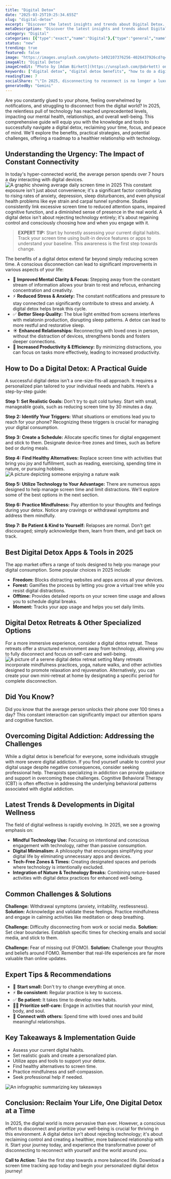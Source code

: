 ```yaml
---
title: "Digital Detox"
date: "2025-03-25T19:25:34.655Z"
slug: "digital-detox"
excerpt: "Discover the latest insights and trends about Digital Detox. This comprehensive guide covers everything you need to know about Digital Detox in 2025."
metaDescription: "Discover the latest insights and trends about Digital Detox. This comprehensive guide covers everything you need to know about Digital Detox in 2025."
category: "Digital"
categories: [{"type":"exact","name":"Digital"},{"type":"general","name":"Wellness"},{"type":"medium","name":"Mental Health"},{"type":"specific","name":"Mindfulness"},{"type":"niche","name":"Stress Reduction"}]
status: "new"
trending: true
featured: false
image: "https://images.unsplash.com/photo-1492107376256-4026437926cd?q=85&w=1200&fit=max&fm=webp&auto=compress"
imageAlt: "Digital Detox"
imageCredit: "Photo by [Adam Birkett](https://unsplash.com/@abrkett) on Unsplash"
keywords: ["digital detox", "digital detox benefits", "how to do a digital detox", "digital detox tips", "best digital detox apps", "digital detox retreat", "screen time detox", "reduce screen time", "overcome digital addiction", "digital detox for anxiety"]
readingTime: 7
socialShare: "\"In 2025, disconnecting to reconnect is no longer a luxury, it's a necessity.  A digital detox isn't about escaping technology, it's about reclaiming your life.\""
generatedBy: "Gemini"
---
```


Are you constantly glued to your phone, feeling overwhelmed by notifications, and struggling to disconnect from the digital world?  In 2025, the relentless pull of technology has reached unprecedented levels, impacting our mental health, relationships, and overall well-being.  This comprehensive guide will equip you with the knowledge and tools to successfully navigate a digital detox, reclaiming your time, focus, and peace of mind.  We'll explore the benefits, practical strategies, and potential challenges, offering a roadmap to a healthier relationship with technology.

## Understanding the Urgency: The Impact of Constant Connectivity

In today's hyper-connected world, the average person spends over 7 hours a day interacting with digital devices. ![A graphic showing average daily screen time in 2025](https://images.unsplash.com/photo-1526374965328-7f61d4dc18c5?q=85&w=1200&fit=max&fm=webp&auto=compress)  This constant exposure isn't just about convenience; it's a significant factor contributing to rising rates of anxiety, depression, sleep disturbances, and even physical health problems like eye strain and carpal tunnel syndrome.  Studies consistently link excessive screen time to reduced attention spans, impaired cognitive function, and a diminished sense of presence in the real world.  A digital detox isn't about rejecting technology entirely; it's about regaining control and consciously choosing how and when you engage with it.

> **EXPERT TIP:** Start by honestly assessing your current digital habits. Track your screen time using built-in device features or apps to understand your baseline. This awareness is the first step towards change.



The benefits of a digital detox extend far beyond simply reducing screen time.  A conscious disconnection can lead to significant improvements in various aspects of your life:

* 🔑 **Improved Mental Clarity & Focus:** Stepping away from the constant stream of information allows your brain to rest and refocus, enhancing concentration and creativity.
* ⚡ **Reduced Stress & Anxiety:**  The constant notifications and pressure to stay connected can significantly contribute to stress and anxiety. A digital detox helps break this cycle.
* ✅ **Better Sleep Quality:**  The blue light emitted from screens interferes with melatonin production, disrupting sleep patterns.  A detox can lead to more restful and restorative sleep.
* ☀️ **Enhanced Relationships:**  Reconnecting with loved ones in person, without the distraction of devices, strengthens bonds and fosters deeper connections.
* 💪 **Increased Productivity & Efficiency:**  By minimizing distractions, you can focus on tasks more effectively, leading to increased productivity.

## How to Do a Digital Detox: A Practical Guide

A successful digital detox isn't a one-size-fits-all approach.  It requires a personalized plan tailored to your individual needs and habits. Here’s a step-by-step guide:

**Step 1:**  **Set Realistic Goals:** Don't try to quit cold turkey. Start with small, manageable goals, such as reducing screen time by 30 minutes a day.

**Step 2:** **Identify Your Triggers:** What situations or emotions lead you to reach for your phone?  Recognizing these triggers is crucial for managing your digital consumption.

**Step 3:** **Create a Schedule:**  Allocate specific times for digital engagement and stick to them.  Designate device-free zones and times, such as before bed or during meals.

**Step 4:** **Find Healthy Alternatives:**  Replace screen time with activities that bring you joy and fulfillment, such as reading, exercising, spending time in nature, or pursuing hobbies. ![A picture depicting someone enjoying a nature walk](https://images.unsplash.com/photo-1528297506728-9533d2ac3fa4?q=85&w=1200&fit=max&fm=webp&auto=compress)

**Step 5:** **Utilize Technology to Your Advantage:** There are numerous apps designed to help manage screen time and limit distractions. We'll explore some of the best options in the next section.

**Step 6:** **Practice Mindfulness:**  Pay attention to your thoughts and feelings during your detox. Notice any cravings or withdrawal symptoms and address them mindfully.

**Step 7:** **Be Patient & Kind to Yourself:**  Relapses are normal. Don't get discouraged; simply acknowledge them, learn from them, and get back on track.

## Best Digital Detox Apps & Tools in 2025

The app market offers a range of tools designed to help you manage your digital consumption.  Some popular choices in 2025 include:

* **Freedom:** Blocks distracting websites and apps across all your devices.
* **Forest:**  Gamifies the process by letting you grow a virtual tree while you resist digital distractions.
* **Offtime:**  Provides detailed reports on your screen time usage and allows you to schedule digital breaks.
* **Moment:**  Tracks your app usage and helps you set daily limits.

## Digital Detox Retreats & Other Specialized Options

For a more immersive experience, consider a digital detox retreat.  These retreats offer a structured environment away from technology, allowing you to fully disconnect and focus on self-care and well-being. ![A picture of a serene digital detox retreat setting](https://images.unsplash.com/photo-1621887348744-6b0444f8a058?q=85&w=1200&fit=max&fm=webp&auto=compress)  Many retreats incorporate mindfulness practices, yoga, nature walks, and other activities designed to promote relaxation and rejuvenation.  Alternatively, you can create your own mini-retreat at home by designating a specific period for complete disconnection.

## Did You Know?

Did you know that the average person unlocks their phone over 100 times a day?  This constant interaction can significantly impact our attention spans and cognitive function.

## Overcoming Digital Addiction: Addressing the Challenges

While a digital detox is beneficial for everyone, some individuals struggle with more severe digital addiction.  If you find yourself unable to control your digital usage despite negative consequences, consider seeking professional help.  Therapists specializing in addiction can provide guidance and support in overcoming these challenges.  Cognitive Behavioral Therapy (CBT) is often effective in addressing the underlying behavioral patterns associated with digital addiction.

## Latest Trends & Developments in Digital Wellness

The field of digital wellness is rapidly evolving.  In 2025, we see a growing emphasis on:

* **Mindful Technology Use:**  Focusing on intentional and conscious engagement with technology, rather than passive consumption.
* **Digital Minimalism:**  A philosophy that encourages simplifying your digital life by eliminating unnecessary apps and devices.
* **Tech-Free Zones & Times:**  Creating designated spaces and periods where technology is intentionally excluded.
* **Integration of Nature & Technology Breaks:**  Combining nature-based activities with digital detox practices for enhanced well-being.

##  Common Challenges & Solutions

**Challenge:**  Withdrawal symptoms (anxiety, irritability, restlessness).
**Solution:**  Acknowledge and validate these feelings. Practice mindfulness and engage in calming activities like meditation or deep breathing.

**Challenge:**  Difficulty disconnecting from work or social media.
**Solution:**  Set clear boundaries.  Establish specific times for checking emails and social media, and stick to them.

**Challenge:**  Fear of missing out (FOMO).
**Solution:**  Challenge your thoughts and beliefs around FOMO.  Remember that real-life experiences are far more valuable than online updates.

## Expert Tips & Recommendations

* 🔑 **Start small:**  Don't try to change everything at once.
* ⚡ **Be consistent:**  Regular practice is key to success.
* ✅ **Be patient:**  It takes time to develop new habits.
* 🧘‍♀️ **Prioritize self-care:**  Engage in activities that nourish your mind, body, and soul.
* 🤝 **Connect with others:**  Spend time with loved ones and build meaningful relationships.

## Key Takeaways & Implementation Guide

*  Assess your current digital habits.
*  Set realistic goals and create a personalized plan.
*  Utilize apps and tools to support your detox.
*  Find healthy alternatives to screen time.
*  Practice mindfulness and self-compassion.
*  Seek professional help if needed.

![An infographic summarizing key takeaways](https://images.unsplash.com/photo-1492107376256-4026437926cd?q=85&w=1200&fit=max&fm=webp&auto=compress)

## Conclusion: Reclaim Your Life, One Digital Detox at a Time

In 2025, the digital world is more pervasive than ever.  However, a conscious effort to disconnect and prioritize your well-being is crucial for thriving in this environment.  A digital detox isn't about rejecting technology; it's about reclaiming control and creating a healthier, more balanced relationship with it.  Start your journey today, and experience the transformative power of disconnecting to reconnect with yourself and the world around you.

**Call to Action:**  Take the first step towards a more balanced life.  Download a screen time tracking app today and begin your personalized digital detox journey!

